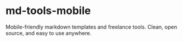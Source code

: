 # md-tools-mobile
Mobile-friendly markdown templates and freelance tools. Clean, open source, and easy to use anywhere.
